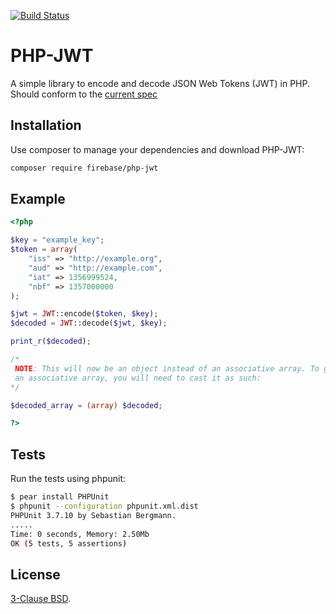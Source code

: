 [![Build Status](https://travis-ci.org/firebase/php-jwt.png?branch=master)](https://travis-ci.org/firebase/php-jwt)

PHP-JWT
=======
A simple library to encode and decode JSON Web Tokens (JWT) in PHP. Should
conform to the [current spec](http://tools.ietf.org/html/draft-ietf-oauth-json-web-token-06)

Installation
------------

Use composer to manage your dependencies and download PHP-JWT:

```bash
composer require firebase/php-jwt
```

Example
-------
```php
<?php

$key = "example_key";
$token = array(
    "iss" => "http://example.org",
    "aud" => "http://example.com",
    "iat" => 1356999524,
    "nbf" => 1357000000
);

$jwt = JWT::encode($token, $key);
$decoded = JWT::decode($jwt, $key);

print_r($decoded);

/*
 NOTE: This will now be an object instead of an associative array. To get
 an associative array, you will need to cast it as such:
*/

$decoded_array = (array) $decoded;

?>
```

Tests
-----
Run the tests using phpunit:

```bash
$ pear install PHPUnit
$ phpunit --configuration phpunit.xml.dist
PHPUnit 3.7.10 by Sebastian Bergmann.
.....
Time: 0 seconds, Memory: 2.50Mb
OK (5 tests, 5 assertions)
```

License
-------
[3-Clause BSD](http://opensource.org/licenses/BSD-3-Clause).
